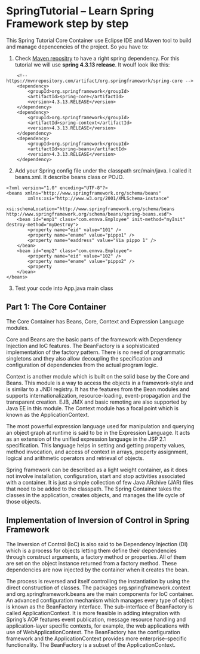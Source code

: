 # SpringTutorial – Learn Spring Framework step by step
This Spring Tutorial Core Container use Eclipse IDE and Maven tool to build and manage depencencies of
the project. So you have to:

1. Check [Maven repositry](https://mvnrepository.com/artifact/org.springframework/spring-core) to have a right spring dependency. For this tutorial we will use <b>spring 4.3.13 release</b>. It woulf look like this:
```
	<!-- https://mvnrepository.com/artifact/org.springframework/spring-core -->
	<dependency>
	    <groupId>org.springframework</groupId>
	    <artifactId>spring-core</artifactId>
	    <version>4.3.13.RELEASE</version>
	</dependency>
	<dependency>
	    <groupId>org.springframework</groupId>
	    <artifactId>spring-context</artifactId>
	    <version>4.3.13.RELEASE</version>
	</dependency>
	<dependency>
	    <groupId>org.springframework</groupId>
	    <artifactId>spring-beans</artifactId>
	    <version>4.3.13.RELEASE</version>
	</dependency>
```

2. Add your Spring config file under the classpath src/main/java. I called it beans.xml. It describe beans class or POJO.
```
<?xml version="1.0" encoding="UTF-8"?>
<beans xmlns="http://www.springframework.org/schema/beans"
		xmlns:xsi="http://www.w3.org/2001/XMLSchema-instance"
		xsi:schemaLocation="http://www.springframework.org/schema/beans http://www.springframework.org/schema/beans/spring-beans.xsd">
	<bean id="emp1" class="com.ennva.Employee" init-method="myInit" destroy-method="myDestroy">
		<property name="eid" value="101" />
		<property name="ename" value="pippo1" />
		<property name="eaddress" value="Via pippo 1" />
	</bean>
	<bean id="emp2" class="com.ennva.Employee">
		<property name="eid" value="102" />
		<property name="ename" value="pippo2" />
		<property
	</bean>
</beans>
```

3. Test your code into App.java main class

## Part 1: The Core Container
The Core Container has Beans, Core, Context and Expression Language modules.

Core and Beans are the basic parts of the framework with Dependency Injection and IoC features. The BeanFactory is a sophisticated implementation of the factory pattern. There is no need of programmatic singletons and they also allow decoupling the specification and configuration of dependencies from the actual program logic.

Context is another module which is built on the solid base by the Core and Beans. This module is a way to access the objects in a framework-style and is similar to a JNDI registry. It has the features from the Bean modules and supports internationalization, resource-loading, event-propagation and the transparent creation. EJB, JMX and basic remoting are also supported by Java EE in this module. The Context module has a focal point which is known as the ApplicationContext.

The most powerful expression language used for manipulation and querying an object graph at runtime is said to be in the Expression Language. It acts as an extension of the unified expression language in the JSP 2.1 specification. This language helps in setting and getting property values, method invocation, and access of context in arrays, property assignment, logical and arithmetic operators and retrieval of objects.

Spring framework can be described as a light weight container, as it does not involve installation, configuration, start and stop activities associated with a container. It is just a simple collection of few Java ARchive (JAR) files that need to be added to the classpath. The Spring Container takes the classes in the application, creates objects, and manages the life cycle of those objects.

## Implementation of Inversion of Control in Spring Framework

The Inversion of Control (IoC) is also said to be Dependency Injection (DI)
which is a process for objects letting them define their dependencies through construct arguments,
a factory method or properties. All of them are set on the object instance returned from a factory method.
These dependencies are now injected by the container when it creates the bean.

The process is reversed and itself controlling the instantiation by using the direct construction of classes.
The packages org.springframework.context and org.springframework.beans are the main components for IoC container.
An advanced configuration mechanism which manages every type of object is known as the BeanFactory interface.
 The sub-interface of BeanFactory is called ApplicationContext. It is more feasible in adding integration with
Spring’s AOP features event publication, message resource handling and application-layer specific contexts,
 for example, the web applications with use of WebApplicationContext.
 The BeanFactory has the configuration framework and the ApplicationContext provides more enterprise-specific functionality. The BeanFactory is a subset of the ApplicationContext.
